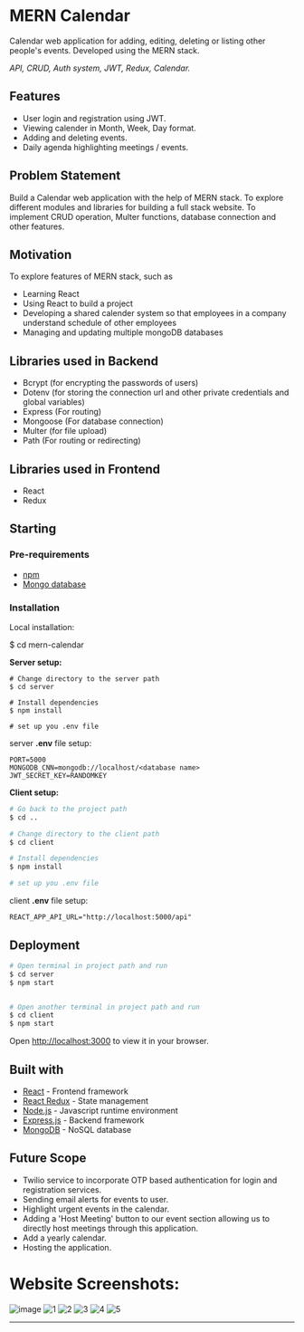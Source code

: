 # MERN Calendar

Calendar web application for adding, editing, deleting or listing other people's events. Developed using the MERN stack.

*API, CRUD, Auth system, JWT, Redux, Calendar.*

## Features
* User login and registration using JWT.
* Viewing calender in Month, Week, Day format.
* Adding and deleting events.
* Daily agenda highlighting meetings / events.

## Problem Statement

Build a Calendar web application with the help of MERN stack. To explore different modules and libraries for building a full stack website. To implement CRUD operation, Multer functions, database connection and other features.

## Motivation 

To explore features of MERN stack, such as

* Learning React
* Using React to build a project
* Developing a shared calender system so that employees in a company understand schedule of other employees
* Managing and updating multiple mongoDB databases

## Libraries used in Backend

* Bcrypt (for encrypting the passwords of users)
* Dotenv (for storing the connection url and other private credentials and global variables)
* Express (For routing)
* Mongoose (For database connection)
* Multer (for file upload)
* Path (For routing or redirecting)

## Libraries used in Frontend

* React
* Redux

## Starting 
  
### Pre-requirements

* [npm](https://www.npmjs.com/)
* [Mongo database](https://www.mongodb.com/)

### Installation 

Local installation:

$ cd mern-calendar

**Server setup:**
```
# Change directory to the server path
$ cd server

# Install dependencies
$ npm install

# set up you .env file
```

server **.env** file setup:

```shell
PORT=5000
MONGODB_CNN=mongodb://localhost/<database name>
JWT_SECRET_KEY=RANDOMKEY
```

**Client setup:**
```bash
# Go back to the project path
$ cd ..

# Change directory to the client path
$ cd client

# Install dependencies
$ npm install

# set up you .env file
```

client **.env** file setup:

```shell
REACT_APP_API_URL="http://localhost:5000/api"
```

## Deployment 

```bash
# Open terminal in project path and run
$ cd server
$ npm start


# Open another terminal in project path and run
$ cd client
$ npm start
```
Open [http://localhost:3000](http://localhost:3000) to view it in your browser.

## Built with 

* [React](https://es.reactjs.org/) - Frontend framework
* [React Redux](https://react-redux.js.org/) - State management
* [Node.js](https://nodejs.org/) - Javascript runtime environment
* [Express.js](https://expressjs.com/) - Backend framework
* [MongoDB](https://www.mongodb.com/) - NoSQL database

## Future Scope

* Twilio service to incorporate OTP based authentication for login and registration services.
* Sending email alerts for events to user.
* Highlight urgent events in the calendar.
* Adding a 'Host Meeting' button to our event section allowing us to directly host meetings through this application.
* Add a yearly calendar.
* Hosting the application.

# Website Screenshots:
![image](https://user-images.githubusercontent.com/84176158/206458280-5a513759-85bf-4f4b-b101-a621cb6b78c7.png)
![1](https://user-images.githubusercontent.com/84176158/206458242-19534931-4cf7-4406-acf6-d2d06f77a3a3.png)
![2](https://user-images.githubusercontent.com/84176158/206458251-102de034-6825-4316-a51a-960ed7521e7c.png)
![3](https://user-images.githubusercontent.com/84176158/206458462-5c481944-bf75-49d2-a7f8-65e4fc8a4d05.png)
![4](https://user-images.githubusercontent.com/84176158/206458466-1b509429-5c71-46ec-a796-d3a059fb278f.png)
![5](https://user-images.githubusercontent.com/84176158/206458329-b24330af-d175-42d0-8db7-ece4db8d24ba.png)

---



